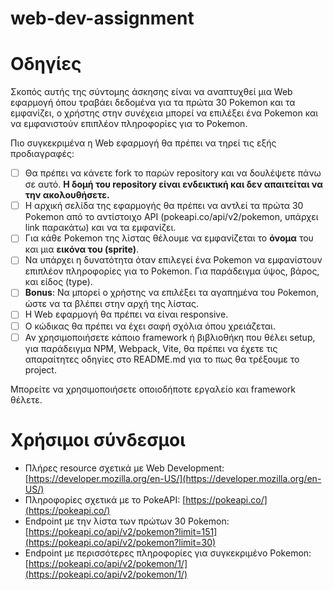 # web-dev-assignment

# Οδηγίες
Σκοπός αυτής της σύντομης άσκησης είναι να αναπτυχθεί μια Web εφαρμογή όπου τραβάει δεδομένα για τα πρώτα 30 Pokemon και τα εμφανίζει, ο χρήστης στην συνέχεια μπορεί να επιλέξει ένα Pokemon και να εμφανιστούν επιπλέον πληροφορίες για το Pokemon.

Πιο συγκεκριμένα η Web εφαρμογή θα πρέπει να τηρεί τις εξής προδιαγραφές:
- [ ] Θα πρέπει να κάνετε fork το παρών repository και να δουλέψετε πάνω σε αυτό. **Η δομή του repository είναι ενδεικτική και δεν απαιτείται να την ακολουθήσετε.**
- [ ] Η αρχική σελίδα της εφαρμογής θα πρέπει να αντλεί τα πρώτα 30 Pokemon από το αντίστοιχο API (pokeapi.co/api/v2/pokemon, υπάρχει link παρακάτω) και να τα εμφανίζει.
- [ ] Για κάθε Pokemon της λίστας θέλουμε να εμφανίζεται το **όνομα** του και μια **εικόνα του (sprite)**.
- [ ] Να υπάρχει η δυνατότητα όταν επιλεγεί ένα Pokemon να εμφανίστουν επιπλέον πληροφορίες για το Pokemon. Για παράδειγμα ύψος, βάρος, και είδος (type).
- [ ] **Bonus**: Να μπορεί ο χρήστης να επιλέξει τα αγαπημένα του Pokemon, ώστε να τα βλέπει στην αρχή της λίστας.
- [ ] Η Web εφαρμογή θα πρέπει να είναι responsive.
- [ ] Ο κώδικας θα πρέπει να έχει σαφή σχόλια όπου χρειάζεται.
- [ ] Αν χρησιμοποιήσετε κάποιο framework ή βιβλιοθήκη που θέλει setup, για παράδειγμα NPM, Webpack, Vite, θα πρέπει να έχετε τις απαραίτητες οδηγίες στο README.md για το πως θα τρέξουμε το project.

Μπορείτε να χρησιμοποιήσετε οποιοδήποτε εργαλείο και framework θέλετε.

# Χρήσιμοι σύνδεσμοι
- Πλήρες resource σχετικά με Web Development: [https://developer.mozilla.org/en-US/](https://developer.mozilla.org/en-US/)
- Πληροφορίες σχετικά με το PokeAPI: [https://pokeapi.co/](https://pokeapi.co/)
- Endpoint με την λίστα των πρώτων 30 Pokemon: [https://pokeapi.co/api/v2/pokemon?limit=151](https://pokeapi.co/api/v2/pokemon?limit=30)
- Endpoint με περισσότερες πληροφορίες για συγκεκριμένο Pokemon:
[https://pokeapi.co/api/v2/pokemon/1/](https://pokeapi.co/api/v2/pokemon/1/)
